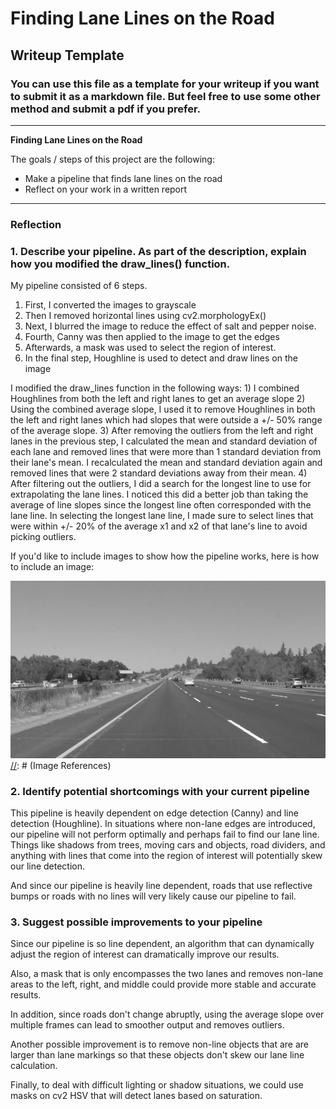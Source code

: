 # **Finding Lane Lines on the Road** 

## Writeup Template

### You can use this file as a template for your writeup if you want to submit it as a markdown file. But feel free to use some other method and submit a pdf if you prefer.

---

**Finding Lane Lines on the Road**

The goals / steps of this project are the following:
* Make a pipeline that finds lane lines on the road
* Reflect on your work in a written report


[//]: # (Image References)

[image1]: ./test_images_output/grayscale.jpg "Grayscale"

[image2]: ./test_images_output/remove_horizontal_lines.jpg "Remove_Horizontal_Lines"

[image3]: ./test_images_output/blurred.jpg "Median_Blur"

[image4]: ./test_images_output/canny_edges.jpg "Canny_Edges"

[image5]: ./test_images_output/region_of_interest.jpg "Region_Of_Interest"

[image6]: ./test_images_output/hough_lines.jpg "Hough_Lines"

[image7]: ./test_images_output/pipeline_result.jpg "Pipeline Result"

---

### Reflection

### 1. Describe your pipeline. As part of the description, explain how you modified the draw_lines() function.

My pipeline consisted of 6 steps. 

1) First, I converted the images to grayscale 
2) Then I removed horizontal lines using cv2.morphologyEx()
3) Next, I blurred the image to reduce the effect of salt and pepper noise.  
4) Fourth, Canny was then applied to the image to get the edges 
5) Afterwards, a mask was used to select the region of interest. 
6) In the final step, Houghline is used to detect and draw lines on the image

I modified the draw_lines function in the following ways:
    1) I combined Houghlines from both the left and right lanes to get an average slope
    2) Using the combined average slope, I used it to remove Houghlines in both the left and right lanes which had slopes that were outside a +/- 50% range of the average slope.
    3) After removing the outliers from the left and right lanes in the previous step, I calculated the mean and standard deviation of each lane and removed lines that were more than 1 standard deviation from their lane's mean.  I recalculated the mean and standard deviation again and removed lines that were 2 standard deviations away from their mean. 
    4) After filtering out the outliers, I did a search for the longest line to use for extrapolating the lane lines.  I noticed this did a better job than taking the average of line slopes since the longest line often corresponded with the lane line.  In selecting the longest lane line, I made sure to select lines that were within +/- 20% of the average x1 and x2 of that lane's line to avoid picking outliers.


If you'd like to include images to show how the pipeline works, here is how to include an image: 

![alt text][image1]
[//]: # (Image References)

[image1]: ./examples/grayscale.jpg "Grayscale"


### 2. Identify potential shortcomings with your current pipeline

This pipeline is heavily dependent on edge detection (Canny) and line detection (Houghline).  In situations where non-lane edges are introduced, our pipeline will not perform optimally and perhaps fail to find our lane line.  Things like shadows from trees, moving cars and objects, road dividers, and anything with lines that come into the region of interest will potentially skew our line detection.

And since our pipeline is heavily line dependent, roads that use reflective bumps or roads with no lines will very likely cause our pipeline to fail. 

### 3. Suggest possible improvements to your pipeline

Since our pipeline is so line dependent, an algorithm that can dynamically adjust the region of interest can dramatically improve our results. 

Also, a mask that is only encompasses the two lanes and removes non-lane areas to the left, right, and middle could provide more stable and accurate results. 

In addition, since roads don't change abruptly, using the average slope over multiple frames can lead to smoother output and removes outliers.  

Another possible improvement is to remove non-line objects that are are larger than lane markings so that these objects don't skew our lane line calculation.

Finally, to deal with difficult lighting or shadow situations, we could use masks on cv2 HSV that will detect lanes based on saturation. 